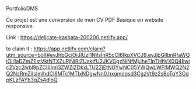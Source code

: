 PortfolioDMS

Ce projet est une conversion de mon CV PDF Basique en website responsive.

Link : https://delicate-kashata-200200.netlify.app/


to claim it : https://app.netlify.com/claim?utm_source=bolt#eyJhbGciOiJIUzI1NiIsInR5cCI6IkpXVCJ9.eyJjbGllbnRfaWQiOiI1aDZmZEstVktNTXZuRjNiRlZUaktfU2JKVGgzNlNfMjJheTlpTHhVX0Q4Iiwic2Vzc2lvbl9pZCI6ImI3ZWZiZDkxLTU2ZjEtNGYwNC05YWQwLWFlMWQ2N2Q2NzRmZiIsImlhdCI6MTc1MTIxNDgwNn0.hxgmdgsd3CgzVt9z2s6oTqY3CdpKLzFAYb3qZs4dlbQ
